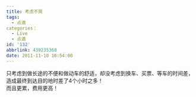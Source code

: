 ```yaml
---
title: 考虑不周
tags:
  - 点滴
categories：
  - Live
  - 点滴
id: '132'
abbrlink: 439235368
date: 2011-11-10 16:54:00
---
```


只考虑到做长途的不便和做动车的舒适，却没考虑到换车、买票、等车的时间差，造成最终到达目的地时差了4个小时之多！  
而且更累，费用更高！